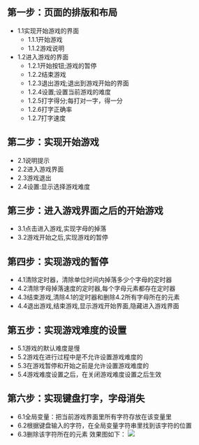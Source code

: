 
## 第一步：页面的排版和布局
* 1.1实现开始游戏的界面
  * 1.1.1开始游戏
  * 1.1.2游戏说明
* 1.2进入游戏的界面
  * 1.2.1开始按钮;游戏的暂停
  * 1.2.2结束游戏
  * 1.2.3退出游戏;退出到游戏开始的界面
  * 1.2.4设置;设置当前游戏的难度
  * 1.2.5打字得分;每打对一字，得一分
  * 1.2.6打字正确率
  * 1.2.7打字速度
## 第二步：实现开始游戏
* 2.1说明提示
* 2.2进入游戏界面
* 2.3游戏退出
* 2.4设置:显示选择游戏难度
## 第三步：进入游戏界面之后的开始游戏
* 3.1点击进入游戏,实现字母的掉落
* 3.2游戏开始之后,实现游戏的暂停
## 第四步：实现游戏的暂停
* 4.1清除定时器，清除单位时间内掉落多少个字母的定时器
* 4.2清除字母掉落速度的定时器,每个字母元素都存在定时器
* 4.3结束游戏,清除4.1的定时器和删除4.2所有字母所在的元素
* 4.4退出游戏,结束游戏,显示游戏开始界面,隐藏进入游戏界面
## 第五步：实现游戏难度的设置
* 5.1游戏的默认难度是慢
* 5.2游戏在进行过程中是不允许设置游戏难度的
* 5.3在游戏暂停和开始之前是允许设置游戏难度的
* 5.4游戏难度设置之后，在关闭游戏难度设置之后生效
## 第六步：实现键盘打字，字母消失
*  6.1全局变量：把当前游戏界面里所有字符存放在该变量里
*  6.2根据键盘输入的字符，在全局变量字符串里找到该字符的位置
*  6.3删除该字符所在的元素
效果图如下：
![](https://github.com/lishundi/TypingGame/game.png)
